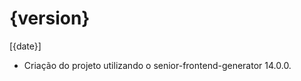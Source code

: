 <!--{CA:FILE_CONTENTS:START}-->

# {version}

[{date}]

-   Criação do projeto utilizando o senior-frontend-generator 14.0.0.

<!--{{CA:FILE_CONTENTS:END}-->
